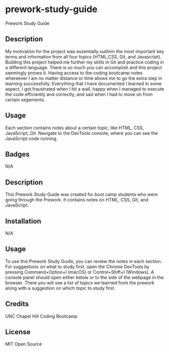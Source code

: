 # prework-study-guide
Prework Study Guide

## Description
My motivation for the project was essentially outlinin the most important key terms and information from all four topics (HTML,CSS, Git, and Javascript). Building this project helped me further my skills in Git and practice coding in a different language. There is so much you can accomplish and this project seemingly proves it. Having access to the coding bootcamp notes whereever I am no matter distance or time allows me to go the extra step in learning successfully. Everything that I have documented I learned in some aspect. I got fraustrated when I hit a wall, happy when I managed to execute the code efficiently and correctly, and sad when I had to move on from certain segements. 

## Usage
Each section contains notes about a certain topic, like HTML, CSS, JavaScript, Git. Navigate to the DevTools console, where you can see the JavaScript code running.

## Badges
N/A

## Description
This Prework Study Guide was created for boot camp students who were going through the Prework. It contains notes on HTML, CSS, Git, and JavaScript.

## Installation
N/A

## Usage
To use this Prework Study Guide, you can review the notes in each section. For suggestions on what to study first, open the Chrome DevTools by pressing Command+Option+I (macOS) or Control+Shift+I (Windows). A console panel should open either below or to the side of the webpage in the browser. There you will see a list of topics we learned from the prework along with a suggestion on which topic to study first.

## Credits
UNC Chapel Hill Coding Bootcamp 

## License
MIT Open Source


